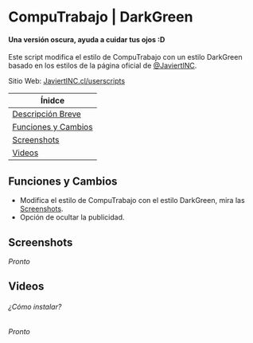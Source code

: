 # CompuTrabajo | DarkGreen
#### Una versión oscura, ayuda a cuidar tus ojos :D

Este script modifica el estilo de CompuTrabajo con un estilo DarkGreen basado en los estilos de la página oficial de [@JaviertINC](https://javiertinc.cl).

Sitio Web: [JaviertINC.cl/userscripts](https://javiertinc.cl/userscripts/script/computrabajo.darkgreen)

| Ínidce |
|---|
| [Descripción Breve](#computrabajo--darkgreen) |
| [Funciones y Cambios](#funciones-y-cambios) |
| [Screenshots](#screenshots) |
| [Videos](#videos) |

## Funciones y Cambios
- Modifica el estilo de CompuTrabajo con el estilo DarkGreen, mira las [Screenshots](#screenshots).
- Opción de ocultar la publicidad.

## Screenshots
_Pronto_

## Videos
###### ¿Cómo instalar?
_Pronto_